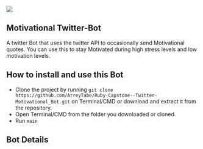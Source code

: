 ![](https://img.shields.io/badge/Microverse-blueviolet)

## Motivational Twitter-Bot

A twitter Bot that uses the twitter API to occasionally send Motivational quotes. You can use this to stay Motivated during high stress levels and low motivation levels.

## How to  install and use this Bot

- Clone the project by running `git clone https://github.com/ArreyTabe/Ruby-Capstone--Twitter-Motivational_Bot.git` on Terminal/CMD or download and extract it from the repository.
- Open Terminal/CMD from the folder you downloaded or cloned.
- Run `main`

## Bot Details
